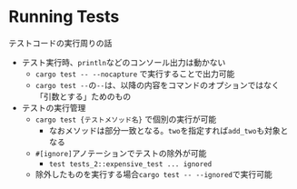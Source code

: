Running Tests
======================================

テストコードの実行周りの話

* テスト実行時、`println`などのコンソール出力は動かない
  * `cargo test -- --nocapture` で実行することで出力可能
  * `cargo test --`の`--`は、以降の内容をコマンドのオプションではなく「引数とする」ためのもの
* テストの実行管理
  * `cargo test {テストメソッド名}` で個別の実行が可能
    * なおメソッドは部分一致となる。`two`を指定すれば`add_two`も対象となる
  * `#[ignore]`アノテーションでテストの除外が可能
    * `test tests_2::expensive_test ... ignored`
  * 除外したものを実行する場合`cargo test -- --ignored`で実行可能